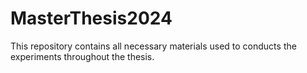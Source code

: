 # MasterThesis2024

This repository contains all necessary materials used to conducts the experiments throughout the thesis.
